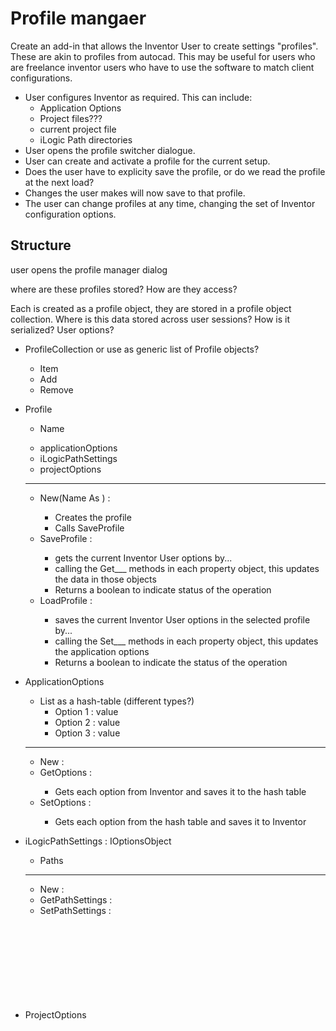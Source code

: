 Profile mangaer
===

Create an add-in that allows the Inventor User to create settings "profiles".  These are akin to profiles from autocad.  This may be useful for users who are freelance inventor users who have to use the software to match client configurations.

* User configures Inventor as required.  This can include:  
	* Application Options
	* Project files???
	* current project file
	* iLogic Path directories
* User opens the profile switcher dialogue.
* User can create and activate a profile for the current setup.
* Does the user have to explicity save the profile, or do we read the profile at the next load?
* Changes the user makes will now save to that profile.
* The user can change profiles at any time, changing the set of Inventor configuration options.

Structure
---

user opens the profile manager dialog

where are these profiles stored?  How are they access?

Each is created as a profile object, they are stored in a profile object collection.
Where is this data stored across user sessions?  How is it serialized?
User options?


* ProfileCollection <Collection> or use as generic list of Profile objects?
	+ Item
	+ Add
	+ Remove


* Profile <Object>
	+ Name <String>
	- applicationOptions <ApplicationOptions>
	- iLogicPathSettings <List of String>
	- projectOptions <ProjectOptions>
	---
	+ New(Name As <String>) : <Profile>
		- Creates the profile
		- Calls SaveProfile
	+ SaveProfile : <Boolean>
		- gets the current Inventor User options by...
		- calling the Get___ methods in each property object, this updates the data in those objects
		- Returns a boolean to indicate status of the operation
	+ LoadProfile : <Boolean>
		- saves the current Inventor User options in the selected profile by...
		- calling the Set___ methods in each property object, this updates the application options
		- Returns a boolean to indicate the status of the operation


* ApplicationOptions <Object>
	+ List as a hash-table (different types?)
		- Option 1 : value
		- Option 2 : value
		- Option 3 : value
	---
	+ New : <ApplicationOptions>
	+ GetOptions : <boolean>
		- Gets each option from Inventor and saves it to the hash table
	+ SetOptions : <boolean>
		- Gets each option from the hash table and saves it to Inventor

* iLogicPathSettings <Object> : IOptionsObject
	- Paths <List of Strings>
	---
	+ New : <iLogicPathSettings>
	+ GetPathSettings : <Boolean>
	+ SetPathSettings : <Boolean>

* ProjectOptions <Object> + IOptionsObject
	- Projects <List of Strings>
	- CurrentProject <>
	---
	+ New : <ProjectFileOptions>
	+ Getprojects : <Boolean>
		- Gets each Project reference from Inventor and saves it to the Projects list
		- mechanism: for each in DesignProjects - save FullFileName to list
	+ SetProjects : <Boolean>
		- Gets each Project reference from the Projects list and saves it to Inventor
		- mechanism: Application.DesignProjects.AddExisting( FullFileName As String )


Options
===

Look at using Inventor's Application.___Options as basis for grouping my options in the ApplicationOptions object?
Use an interface to define the basic structure of each?
Or write a clone/deep-copy method, and clone each ___Options object and use clone as the data-source for later recall?

* [X] ContentCenterOptions
* [ ] DisplayOptions
* [ ] DrawingOptions
* [ ] FileOptions
* [X] GeneralOptions
* [ ] HardwareOptions
* [ ] iFeatureOptions
* [ ] InventorVBAProjects???
* [ ] NotebookOptions
* [ ] PartOptions
* [ ] SaveOptions
* [ ] Sketch3DOptions
* [ ] SketchOptions


* IOptionObject
	+ 
	- 
	---
	+ New (CurrentOptionObject As Object) :
	+ GetOptions (CurrentOptionObject)
	+ SetOptions (CurrentOptionObject)

